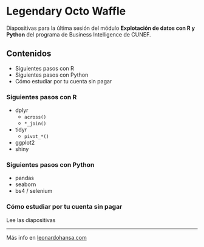 # Legendary Octo Waffle

Diapositivas para la última sesión del módulo **Explotación de datos con R y Python** del programa de Business Intelligence de CUNEF. 

## Contenidos

- Siguientes pasos con R
- Siguientes pasos con Python
- Cómo estudiar por tu cuenta sin pagar

### Siguientes pasos con R

- dplyr
    + `across()`
    + `*_join()`
- tidyr
    + `pivot_*()`
- ggplot2
- shiny

### Siguientes pasos con Python

- pandas
- seaborn
- bs4 / selenium

### Cómo estudiar por tu cuenta sin pagar

Lee las diapositivas

---

Más info en [leonardohansa.com](https://leonardohansa.com)
